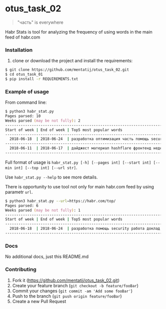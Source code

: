# otus_task_02

> "часть" is everywhere

Habr Stats is tool for analyzing the frequency of using words in the main feed of habr.com

### Installation

1. clone or download the project and install the requirements:
```zsh
$ git clone https://github.com/mentatij/otus_task_02.git
$ cd otus_task_01
$ pip install -r REQUIREMENTS.txt
```

### Example of usage

From command line:

```zsh
$ python3 habr_stat.py
Pages parsed: 10
Weeks parsed (may be not fully): 2
----------------------------------------------------------------------------------------------------
Start of week | End of week | Top5 most popular words
----------------------------------------------------------------------------------------------------
  2018-06-18  | 2018-06-24  | разработка оптимизация часть помощь security
----------------------------------------------------------------------------------------------------
  2018-06-11  | 2018-06-17  | дайджест материал hashflare фронтенд неделя
----------------------------------------------------------------------------------------------------
```
Full format of usage is ```habr_stat.py [-h] [--pages int] [--start int] [--min int] [--top int] [--url str]```.

Use ```habr_stat.py --help``` to see more details.

There is opportunity to use tool not only for main habr.com feed by using parametr ```url```.
```zsh
$ python3 habr_stat.py --url=https://habr.com/top/
Pages parsed: 6
Weeks parsed (may be not fully): 1
----------------------------------------------------------------------------------------------------
Start of week | End of week | Top5 most popular words
----------------------------------------------------------------------------------------------------
  2018-06-18  | 2018-06-24  | разработка помощь security работа доклад
----------------------------------------------------------------------------------------------------
```

### Docs
No additional docs, just this README.md

### Contributing

1. Fork it (<https://github.com/mentatij/otus_task_02.git>)
2. Create your feature branch (`git checkout -b feature/fooBar`)
3. Commit your changes (`git commit -am 'Add some fooBar'`)
4. Push to the branch (`git push origin feature/fooBar`)
5. Create a new Pull Request
